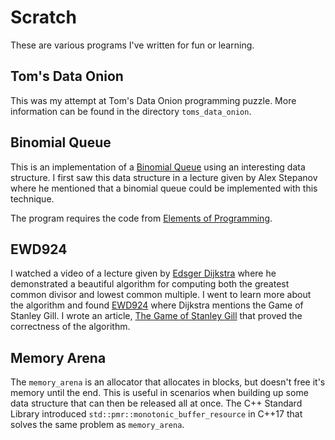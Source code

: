 # Scratch

These are various programs I've written for fun or learning.

## Tom's Data Onion

This was my attempt at Tom's Data Onion programming puzzle. More information
can be found in the directory `toms_data_onion`.

## Binomial Queue

This is an implementation of a [Binomial Queue](https://en.wikipedia.org/wiki/Binomial_heap) using
an interesting data structure. I first saw this data structure in a lecture given by Alex Stepanov
where he mentioned that a binomial queue could be implemented with this technique.

The program requires the code from [Elements of Programming](http://elementsofprogramming.com/).

## EWD924

I watched a video of a lecture given by [Edsger
Dijkstra](https://en.wikipedia.org/wiki/Edsger_W._Dijkstra) where he
demonstrated a beautiful algorithm for computing both the greatest common
divisor and lowest common multiple. I went to learn more about the algorithm
and found [EWD924](https://www.cs.utexas.edu/users/EWD/transcriptions/EWD09xx/EWD924.html)
where Dijkstra mentions the Game of Stanley Gill. I wrote an article,
[The Game of Stanley Gill](https://rksouthee.github.io/2019/06/28/the-game-of-stanley-gill.html)
that proved the correctness of the algorithm.

## Memory Arena

The `memory_arena` is an allocator that allocates in blocks, but doesn't free it's memory until the end.
This is useful in scenarios when building up some data structure that can then be released all at once.
The C++ Standard Library introduced `std::pmr::monotonic_buffer_resource` in C++17 that solves the same
problem as `memory_arena`.
